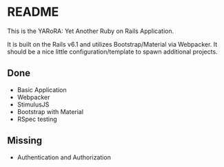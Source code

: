 # README

This is the YARoRA: Yet Another Ruby on Rails Application.

It is built on the Rails v6.1 and utilizes Bootstrap/Material via Webpacker. It should be a nice little
configuration/template to spawn additional projects.

## Done

* Basic Application
* Webpacker
* StimulusJS
* Bootstrap with Material
* RSpec testing

## Missing

* Authentication and Authorization
